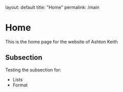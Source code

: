 layout: default
title: "Home"
permalink: /main

# Home

This is the home page for the website of Ashton Keith

## Subsection

Testing the subsection for:
- Lists
- Format
